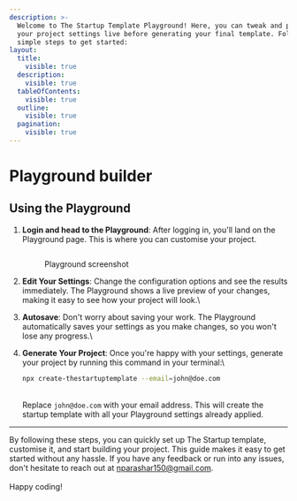 ```yaml
---
description: >-
  Welcome to The Startup Template Playground! Here, you can tweak and preview
  your project settings live before generating your final template. Follow these
  simple steps to get started:
layout:
  title:
    visible: true
  description:
    visible: true
  tableOfContents:
    visible: true
  outline:
    visible: true
  pagination:
    visible: true
---
```


# Playground builder

## **Using the Playground**

1.  **Login and head to the Playground**: After logging in, you'll land on the Playground page. This is where you can customise your project.

    <figure><picture><source srcset=".gitbook/assets/Screenshot 2024-05-24 at 12.35.08 PM.png" media="(prefers-color-scheme: dark)"><img src=".gitbook/assets/Screenshot 2024-05-24 at 12.36.53 PM.png" alt=""></picture><figcaption><p>Playground screenshot</p></figcaption></figure>
2. **Edit Your Settings**: Change the configuration options and see the results immediately. The Playground shows a live preview of your changes, making it easy to see how your project will look.\

3. **Autosave**: Don't worry about saving your work. The Playground automatically saves your settings as you make changes, so you won't lose any progress.\

4.  **Generate Your Project**: Once you're happy with your settings, generate your project by running this command in your terminal:\


    ```bash
    npx create-thestartuptemplate --email=john@doe.com
    ```

    \
    Replace `john@doe.com` with your email address. This will create the startup template with all your Playground settings already applied.

***

By following these steps, you can quickly set up The Startup template, customise it, and start building your project. This guide makes it easy to get started without any hassle. If you have any feedback or run into any issues, don't hesitate to reach out at [nparashar150@gmail.com](mailto:nparashar150@gmail.com). \
\
Happy coding!
